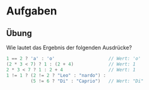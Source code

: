 # Aufgaben

## Übung

Wie lautet das Ergebnis der folgenden Ausdrücke?

```java
1 == 2 ? 'a' : 'o'                    // Wert: 'o'
(2 * 3 < 7) ? 1 : (2 + 4)             // Wert: 1
2 * 3 < 7 ? 1 : 2 + 4                 // Wert: 1
1 != 1 ? (2 != 2 ? "Leo" : "nardo") :
         (5 != 6 ? "Di" : "Caprio")   // Wert: "Di"
```
